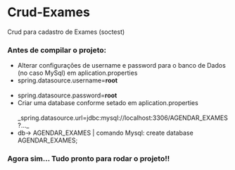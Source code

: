 # Crud-Exames
Crud para cadastro de Exames (soctest)



<h3>Antes de compilar o projeto:</h3>
<ul>
<li>Alterar configurações de username e password para o banco de Dados (no caso MySql) em aplication.properties</li>

<li>spring.datasource.username=<strong>root</strong></li> <br>
<li>spring.datasource.password=<strong>root</strong></li>

<li>Criar uma database conforme setado em aplication.properties</li>  <br>
  _spring.datasource.url=jdbc:mysql://localhost:3306/AGENDAR_EXAMES?..._<br>
<li>db-> AGENDAR_EXAMES | comando Mysql: create database AGENDAR_EXAMES; </li>
</ul>
<h3>Agora sim... Tudo pronto para rodar o projeto!!</h3>
